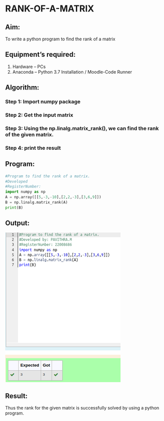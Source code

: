 # RANK-OF-A-MATRIX
## Aim:

To write a python program to find the rank of a matrix

## Equipment’s required:

1. 	Hardware – PCs
2. 	Anaconda – Python 3.7 Installation / Moodle-Code Runner

## Algorithm:

### Step 1: Import numpy package
### Step 2: Get the input matrix
### Step 3: Using the np.linalg.matrix_rank(), we can find the rank of the given matrix.
### Step 4: print the result

## Program:
```python
#Program to find the rank of a matrix.
#Developed
#RegisterNumber: 
import numpy as np
A = np.array([[5,-3,-10],[2,2,-3],[3,6,9]])
B = np.linalg.matrix_rank(A)
print(B)
```

## Output:
![](rank%20of%20matrix%20.png)

## Result:

Thus the rank for the given matrix is successfully solved by  using a python program.
